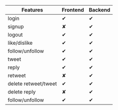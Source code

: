 | Features             | Frontend | Backend  |
| -------------------- | -------- | -------- |
| login                | &#x2714; | &#x2714; |
| signup               | &#x2718; | &#x2714; |
| logout               | &#x2714; | &#x2714; |
| like/dislike         | &#x2714; | &#x2714; |
| follow/unfollow      | &#x2714; | &#x2714; |
| tweet                | &#x2714; | &#x2714; |
| reply                | &#x2714; | &#x2714; |
| retweet              | &#x2718; | &#x2714; |
| delete retweet/tweet | &#x2714; | &#x2714; |
| delete reply         | &#x2718; | &#x2714; |
| follow/unfollow      | &#x2714; | &#x2714; |

